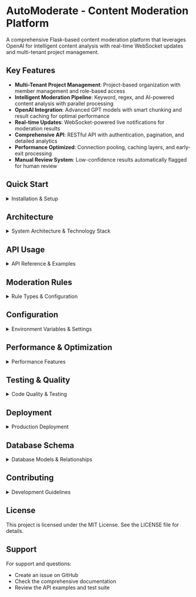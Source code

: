 # AutoModerate - Content Moderation Platform

A comprehensive Flask-based content moderation platform that leverages OpenAI for intelligent content analysis with real-time WebSocket updates and multi-tenant project management.

## Key Features

- **Multi-Tenant Project Management**: Project-based organization with member management and role-based access
- **Intelligent Moderation Pipeline**: Keyword, regex, and AI-powered content analysis with parallel processing
- **OpenAI Integration**: Advanced GPT models with smart chunking and result caching for optimal performance
- **Real-time Updates**: WebSocket-powered live notifications for moderation results
- **Comprehensive API**: RESTful API with authentication, pagination, and detailed analytics
- **Performance Optimized**: Connection pooling, caching layers, and early-exit processing
- **Manual Review System**: Low-confidence results automatically flagged for human review

## Quick Start

<details>
<summary>Installation & Setup</summary>

### Prerequisites
- Python 3.11+
- OpenAI API key

### Setup Steps

```bash
# Clone and setup environment
git clone https://github.com/Bentlybro/AutoModerate
cd AutoModerate
python -m venv venv

# Windows
venv\Scripts\activate

# Linux/macOS
source venv/bin/activate

# Install dependencies
pip install -r requirements.txt

# Configuration
cp .env.example .env
# Edit .env and add your OPENAI_API_KEY

# Start development server
python run.py
```

**Access Points:**
- Web Interface: http://localhost:6217
- Default Login: admin@example.com / admin123
- API Documentation: http://localhost:6217/api/docs

</details>

## Architecture

<details>
<summary>System Architecture & Technology Stack</summary>

### Core Technology Stack

| Component | Technology | Purpose |
|-----------|------------|---------|
| **Backend** | Flask 2.3.3 + Flask-SocketIO | Web framework with real-time capabilities |
| **Database** | SQLAlchemy (SQLite dev, PostgreSQL prod) | ORM with connection pooling |
| **AI Integration** | OpenAI API (GPT models) | Content analysis and moderation |
| **Authentication** | Flask-Login + API Keys | Session-based web auth + API authentication |
| **Real-time** | WebSocket (Flask-SocketIO) | Live moderation result updates |
| **Caching** | Multi-layer caching | Rule caching + AI result caching |

### Application Structure

```
AutoModerate/
├── run.py                      # Application entry point (port 6217)
├── config/
│   ├── config.py               # Environment-based configuration
│   └── default_rules.py        # Default moderation rules
├── app/
│   ├── __init__.py             # Flask app factory with database initialization
│   ├── models/                 # SQLAlchemy database models
│   │   ├── user.py             # User authentication and management
│   │   ├── project.py          # Projects with member management
│   │   ├── api_key.py          # API authentication tokens
│   │   ├── api_user.py         # API user tracking
│   │   ├── content.py          # Content submissions for moderation
│   │   ├── moderation_rule.py  # Custom moderation rules
│   │   └── moderation_result.py# Moderation decisions and metadata
│   ├── routes/                 # Blueprint-based routing
│   │   ├── auth.py             # Authentication (login/register/profile)
│   │   ├── dashboard.py        # Web interface for project management
│   │   ├── api.py              # RESTful API for content moderation
│   │   ├── websocket.py        # Real-time WebSocket endpoints
│   │   ├── admin.py            # Admin interface for system management
│   │   └── manual_review.py    # Human review interface
│   ├── services/               # Business logic layer
│   │   ├── moderation_orchestrator.py  # Main workflow coordinator
│   │   ├── database_service.py         # Centralized database operations
│   │   ├── ai/                         # OpenAI integration services
│   │   │   ├── ai_moderator.py         # AI moderation strategies with chunking
│   │   │   ├── openai_client.py        # OpenAI client management
│   │   │   └── result_cache.py         # AI result caching
│   │   └── moderation/                 # Core moderation logic
│   │       ├── rule_processor.py       # Rule evaluation (keyword/regex/AI)
│   │       ├── rule_cache.py           # Rule caching
│   │       └── websocket_notifier.py   # Real-time update handling
│   ├── templates/              # Jinja2 templates for web interface
│   ├── static/                 # CSS, JS assets (modular structure)
│   └── utils/                  # Utility functions
└── tests/                      # E2E and unit tests
```

### Content Moderation Pipeline

1. **Content Submission** - API receives content via POST /api/moderate
2. **Token Analysis** - Content size analyzed for chunking decisions
3. **Rule Processing** - Priority-based rule evaluation:
   - Fast rules (keyword/regex) processed first for early exit
   - AI rules processed in parallel with ThreadPoolExecutor
4. **Decision Making** - First matching rule determines outcome
5. **Manual Review** - Low confidence results automatically flagged
6. **Database Save** - Results stored with WebSocket notifications

</details>

## API Usage

<details>
<summary>API Reference & Examples</summary>

### Authentication

All API requests require an API key in the header:

```bash
X-API-Key: am_your-api-key-here
```

### Content Moderation

**Submit Content for Moderation**

```bash
curl -X POST \
  -H "Content-Type: application/json" \
  -H "X-API-Key: am_your-api-key" \
  -d '{
    "type": "text",
    "content": "Content to moderate",
    "metadata": {
      "source": "user_comment",
      "user_id": "external_user_123"
    }
  }' \
  http://localhost:6217/api/moderate
```

**Response Format:**

```json
{
  "success": true,
  "content_id": "uuid-here",
  "status": "approved|rejected|flagged",
  "moderation_results": [
    {
      "decision": "approved",
      "confidence": 0.95,
      "reason": "Content passed all moderation checks",
      "moderator_type": "rule|ai|manual",
      "processing_time": 0.23
    }
  ]
}
```

### Additional Endpoints

| Method | Endpoint | Description | Parameters |
|--------|----------|-------------|------------|
| `GET` | `/api/content/<id>` | Get specific content details | - |
| `GET` | `/api/content` | List content with pagination | `page`, `per_page`, `status` |
| `GET` | `/api/stats` | Get project statistics | - |
| `GET` | `/api/health` | Service health check | - |
| `GET` | `/api/docs` | API documentation | - |

</details>

## Moderation Rules

<details>
<summary>Rule Types & Configuration</summary>

### Rule Types

| Type | Processing Speed | Use Case | Configuration |
|------|-----------------|----------|---------------|
| **Keyword** | Fast | Simple word blocking | `keywords` list, `case_sensitive` |
| **Regex** | Fast | Pattern matching | `pattern`, `flags` (i/m/s) |
| **AI Prompt** | Slow | Custom AI analysis | Custom `prompt` text |

### Rule Processing

- **Priority-based**: Rules processed in order of priority
- **Early Exit**: Processing stops at first matching rule
- **Parallel AI**: AI rules processed concurrently for optimal performance
- **Manual Review**: Low confidence results (<0.3) automatically flagged

### Creating Rules

1. Navigate to your project dashboard
2. Select "Moderation Rules"
3. Click "Create Rule"
4. Configure rule type and parameters
5. Set priority (lower numbers = higher priority)
6. Choose action: approve, reject, or flag for manual review

</details>

## Configuration

<details>
<summary>Environment Variables & Settings</summary>

### Required Environment Variables

```bash
# OpenAI Configuration (Required)
OPENAI_API_KEY=sk-your-openai-api-key

# Optional OpenAI Settings
OPENAI_CHAT_MODEL=gpt-5-nano-2025-08-07  # Default model
OPENAI_CONTEXT_WINDOW=400000              # Model context window
OPENAI_MAX_OUTPUT_TOKENS=128000           # Maximum output tokens

# Database Configuration
DATABASE_URL=sqlite:///automoderate.db    # SQLite for dev
# DATABASE_URL=postgresql://user:pass@host/db  # PostgreSQL for prod

# Flask Configuration
FLASK_CONFIG=default                      # Environment mode
SECRET_KEY=auto-generated                 # Session security
ADMIN_EMAIL=admin@example.com            # Default admin
ADMIN_PASSWORD=admin123                   # Default password

# Debug Settings
SQL_DEBUG=False                          # Enable SQL query logging
```

### Database Connection Pooling

**Development Configuration:**
- Pool Size: 3 base connections
- Max Overflow: 5 additional connections
- Connection Timeout: 20 seconds
- Connection Lifetime: 30 minutes

**Production Configuration:**
- Pool Size: 10 base connections
- Max Overflow: 20 additional connections
- Connection Timeout: 30 seconds
- Health Checks: Enabled

</details>

## Performance & Optimization

<details>
<summary>Performance Features</summary>

### AI Processing Optimizations

- **Parallel Processing**: AI rules processed concurrently with ThreadPoolExecutor
- **Early Exit**: Processing stops at first rule match
- **Smart Chunking**: Large content automatically split at sentence boundaries
- **Result Caching**: AI results cached to reduce duplicate API calls
- **Connection Pooling**: Optimized HTTP client with 200 keepalive connections

### Processing Times

- **Fast Rules** (keyword/regex): ~50-200ms
- **AI Rules**: ~5-10 seconds (OpenAI API dependent)
- **Cache Hits**: ~50-100ms
- **Parallel AI Rules**: Multiple rules processed simultaneously

### Caching Layers

1. **Rule Cache**: Project rules cached in memory with TTL
2. **AI Result Cache**: OpenAI responses cached by content hash
3. **Connection Pool**: HTTP connections reused for multiple requests

</details>

## Testing & Quality

<details>
<summary>Code Quality & Testing</summary>

### Code Quality Tools

```bash
# Setup pre-commit hooks
pre-commit install

# Manual code formatting
autopep8 --in-place --recursive .
isort .

# Run all quality checks
pre-commit run --all-files
```

**Pre-commit hooks automatically run:**
- autopep8 with max line length 127
- isort with black profile
- flake8 code quality checks
- trailing whitespace removal

### End-to-End Testing

```bash
# Run E2E test suite
python -m pytest tests/e2e_test.py -v
```

**E2E tests cover:**
- User registration and authentication
- Project creation and management
- API key generation and usage
- Content moderation pipeline
- Rule creation and processing
- WebSocket real-time updates

</details>

## Deployment

<details>
<summary>Production Deployment</summary>

### Docker Deployment

```bash
# Using Docker Compose (includes PostgreSQL)
cd docker/
docker-compose up -d

# Custom environment variables
OPENAI_API_KEY=sk-your-key docker-compose up -d
```

**Docker Configuration:**
- Base Image: python:3.11-slim
- Port: 6217
- Database: PostgreSQL 15 Alpine
- Volumes: Persistent data storage
- Health Checks: Built-in service monitoring

### Production Considerations

1. **Security**: Set secure SECRET_KEY, enable HTTPS
2. **Database**: Use PostgreSQL with connection pooling
3. **Web Server**: Deploy with Gunicorn + Nginx
4. **Monitoring**: Implement logging and health checks
5. **API Keys**: Rotate keys regularly, monitor usage
6. **SSL/TLS**: Enable HTTPS for secure API communication

### Environment-Specific Configs

**Development:**
- SQLite database
- Debug logging enabled
- Hot reload
- Smaller connection pools

**Production:**
- PostgreSQL database
- Optimized connection pools
- Error logging only
- Security headers enabled

</details>

## Database Schema

<details>
<summary>Database Models & Relationships</summary>

### Core Models

| Model | Purpose | Key Features |
|-------|---------|--------------|
| **User** | Authentication & management | UUID primary keys, password hashing, admin roles |
| **Project** | Moderation workspaces | Multi-member support, role-based access |
| **ProjectMember** | Project membership | User-project relationships with roles |
| **ProjectInvitation** | Project invites | Token-based invitation system |
| **APIKey** | API authentication | Auto-generated keys (am_ prefix), usage tracking |
| **APIUser** | API user tracking | External user ID mapping, usage statistics |
| **Content** | Submitted content | JSON metadata, status tracking |
| **ModerationRule** | Custom rules | Priority-based, multiple types |
| **ModerationResult** | Moderation decisions | Confidence scores, processing metrics |

### Key Relationships

- User -> Projects (1:N ownership)
- User <-> Projects (N:M membership via ProjectMember)
- Project -> APIKeys, Content, ModerationRules (1:N)
- Content -> ModerationResults (1:N)
- APIUser -> Content (1:N)

### Advanced Features

- **Multi-tenancy**: Project-based isolation with member management
- **Usage Tracking**: API usage statistics per key and user
- **Rich Metadata**: JSON fields for flexible data storage
- **Audit Trail**: Comprehensive logging of all moderation decisions

</details>

## Contributing

<details>
<summary>Development Guidelines</summary>

### Getting Started

1. Fork the repository
2. Create a feature branch
3. Setup development environment
4. Make your changes following the coding standards
5. Add tests for new functionality
6. Run the test suite
7. Submit a pull request

### Coding Standards

- **Python**: PEP 8 compliance with max line length 127
- **Imports**: Organized with isort (black profile)
- **Code Quality**: Flake8 linting required
- **Testing**: E2E tests for new features
- **Documentation**: Update relevant documentation

### Pre-commit Hooks

All commits must pass pre-commit hooks:
- Code formatting (autopep8)
- Import sorting (isort)
- Linting (flake8)
- Trailing whitespace removal

</details>

## License

This project is licensed under the MIT License. See the LICENSE file for details.

## Support

For support and questions:
- Create an issue on GitHub
- Check the comprehensive documentation
- Review the API examples and test suite